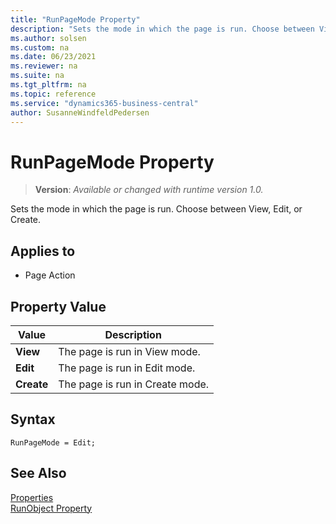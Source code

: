 ```yaml
---
title: "RunPageMode Property"
description: "Sets the mode in which the page is run. Choose between View, Edit, or Create."
ms.author: solsen
ms.custom: na
ms.date: 06/23/2021
ms.reviewer: na
ms.suite: na
ms.tgt_pltfrm: na
ms.topic: reference
ms.service: "dynamics365-business-central"
author: SusanneWindfeldPedersen
---
```

[//]: # (START>DO_NOT_EDIT)
[//]: # (IMPORTANT:Do not edit any of the content between here and the END>DO_NOT_EDIT.)
[//]: # (Any modifications should be made in the .xml files in the ModernDev repo.)
# RunPageMode Property
> **Version**: _Available or changed with runtime version 1.0._

Sets the mode in which the page is run. Choose between View, Edit, or Create.

## Applies to
-   Page Action

## Property Value

|Value|Description|
|-----------|---------------------------------------|
|**View**|The page is run in View mode.|
|**Edit**|The page is run in Edit mode.|
|**Create**|The page is run in Create mode.|

[//]: # (IMPORTANT: END>DO_NOT_EDIT)


## Syntax

```AL
RunPageMode = Edit;
```

## See Also  

[Properties](devenv-properties.md)  
[RunObject Property](devenv-runobject-property.md)